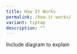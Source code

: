 ```yaml
---
title: How It Works
permalink: /how-it-works/
variant: tiptap
description: ""
---
```

<p>Include diagram to explain </p>